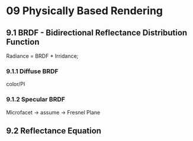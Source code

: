 # 09 Physically Based Rendering

## 9.1 BRDF - Bidirectional Reflectance Distribution Function
Radiance = BRDF * Irridance;


### 9.1.1 Diffuse BRDF
color/PI


### 9.1.2 Specular BRDF

Microfacet → assume → Fresnel Plane


## 9.2 Reflectance Equation


